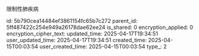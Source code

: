 限制性肺疾病



id: 5b790cea14484ef3861154fc65b7c272
parent_id: 5ff487422c254e949a26178dae62ee24
is_shared: 0
encryption_applied: 0
encryption_cipher_text: 
updated_time: 2025-04-17T19:34:51
user_updated_time: 2025-04-17T19:34:51
created_time: 2025-04-15T00:03:54
user_created_time: 2025-04-15T00:03:54
type_: 2